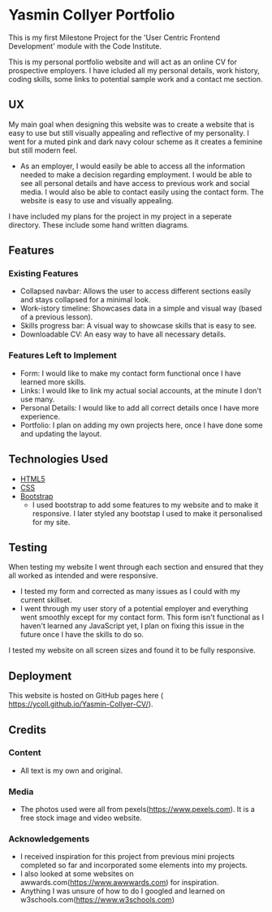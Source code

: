 # Yasmin Collyer Portfolio

This is my first Milestone Project for the 'User Centric Frontend Development' module with the Code Institute.

This is my personal portfolio website and will act as an online CV for prospective employers. 
I have icluded all my personal details, work history, coding skills, some links to potential sample work and a contact me section. 
 
## UX
 
My main goal when designing this website was to create a website that is easy to use but still visually appealing and reflective of my personality. I went for a muted pink and dark navy colour scheme as it creates a feminine but still modern feel.



- As an employer, I would easily be able to access all the information needed to make a decision regarding employment. I would be able to see all personal details and have access to previous work and social media. I would also be able to contact easily using the contact form. The website is easy to use and visually appealing.


I have included my plans for the project in my project in a seperate directory. These include some hand written diagrams.



## Features


 
### Existing Features
- Collapsed navbar: Allows the user to access different sections easily and stays collapsed for a minimal look.
- Work-istory timeline: Showcases data in a simple and visual way (based of a previous lesson).
- Skills progress bar: A visual way to showcase skills that is easy to see.
- Downloadable CV: An easy way to have all necessary details.


### Features Left to Implement
- Form: I would like to make my contact form functional once I have learned more skills.
- Links: I would like to link my actual social accounts, at the minute I don't use many.
- Personal Details: I would like to add all correct details once I have more experience.
- Portfolio: I plan on adding my own projects here, once I have done some and updating the layout.
## Technologies Used



- [HTML5](https://en.wikipedia.org/wiki/HTML5)
- [CSS](https://en.wikipedia.org/wiki/Cascading_Style_Sheets)
- [Bootstrap](https://getbootstrap.com)
  - I used bootstrap to add some features to my website and to make it responsive. I later styled any bootstap I used to make it personalised for my site.
   


## Testing

When testing my website I went through each section and ensured that they all worked as intended and were responsive.

- I tested my form and corrected as many issues as I could with my current skillset.
- I went through my user story of a potential employer and everything went smoothly except for my contact form. This form isn't functional as I haven't learned any JavaScript yet, I plan on fixing this issue in the future once I have the skills to do so.

I tested my website on all screen sizes and found it to be fully responsive.
## Deployment
This website is hosted on GitHub pages here ( https://ycoll.github.io/Yasmin-Collyer-CV/). 
 


## Credits

### Content
- All text is my own and original.

### Media
- The photos used were all from pexels(https://www.pexels.com). It is a free stock image and video website.

### Acknowledgements

- I received inspiration for this project from previous mini projects completed so far and incorporated some elements into my projects.
- I also looked at some websites on awwards.com(https://www.awwwards.com) for inspiration.
- Anything I was unsure of how to do I googled and learned on w3schools.com(https://www.w3schools.com)
